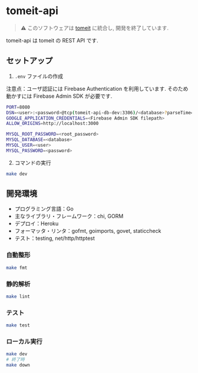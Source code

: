 # tomeit-api

> :warning: このソフトウェアは [tomeit](https://github.com/minguu42/tomeit) に統合し, 開発を終了しています.

tomeit-api は tomeit の REST API です.

## セットアップ

1. `.env` ファイルの作成

注意点：ユーザ認証には Firebase Authentication を利用しています. そのため動かすには Firebase Admin SDK が必要です.

```bash
PORT=8080
DSN=<user>:<password>@tcp(tomeit-api-db-dev:3306)/<database>?parseTime=true
GOOGLE_APPLICATION_CREDENTIALS=<Firebase Admin SDK filepath>
ALLOW_ORIGINS=http://localhost:3000

MYSQL_ROOT_PASSWORD=<root_password>
MYSQL_DATABASE=<database>
MYSQL_USER=<user>
MYSQL_PASSWORD=<password>
```

2. コマンドの実行

```bash
make dev
```

[TODO: GitHub Pages で Swagger UI をホスティングしたら追加する]: <> (## ドキュメント)

[comment]: <> (この API のエンドポイントは[こちら]&#40;GitHub Pages の URL&#41;に載っています.)

## 開発環境

- プログラミング言語：Go
- 主なライブラリ・フレームワーク：chi, GORM
- デプロイ：Heroku
- フォーマッタ・リンタ：gofmt, goimports, govet, staticcheck
- テスト：testing, net/http/httptest

### 自動整形

```bash
make fmt
```

### 静的解析

```bash
make lint
```

### テスト

```bash
make test
```

### ローカル実行

```bash
make dev
# 終了時
make down
```
